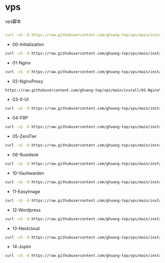 # vps
vps脚本

```yaml

curl -sS -O https://raw.githubusercontent.com/ghuang-top/vps/main/install/02-Nginx%20Proxy.sh && chmod +x 02-Nginx\ Proxy.sh && ./02-Nginx\ Proxy.sh


```

- 00-Initialization
```sh
curl -sS -O https://raw.githubusercontent.com/ghuang-top/vps/main/install/00-Initialization.sh && chmod +x 00-Initialization.sh && ./00-Initialization.sh
```

- 01-Nginx
```sh
curl -sS -O https://raw.githubusercontent.com/ghuang-top/vps/main/install/01-Nginx.sh && chmod +x 01-Nginx.sh && ./01-Nginx.sh
```

- 02-NginxProxy
```sh
https://raw.githubusercontent.com/ghuang-top/vps/main/install/02-Nginx%20Proxy.sh
```

- 03-X-UI
```sh
curl -sS -O https://raw.githubusercontent.com/ghuang-top/vps/main/install/03-X-UI.sh && chmod +x 03-X-UI.sh && ./03-X-UI.sh
```

- 04-FRP
```sh
curl -sS -O https://raw.githubusercontent.com/ghuang-top/vps/main/install/04-FRP.sh && chmod +x 04-FRP.sh && ./04-FRP.sh
```

- 05-ZeroTier
```sh
curl -sS -O https://raw.githubusercontent.com/ghuang-top/vps/main/install/05-ZeroTier.sh && chmod +x 05-ZeroTier.sh && ./05-ZeroTier.sh
```

- 06-Rustdesk
```sh
curl -sS -O https://raw.githubusercontent.com/ghuang-top/vps/main/install/06-Rustdesk.sh && chmod +x 06-Rustdesk.sh && ./06-Rustdesk.sh
```

- 10-Vaultwarden
```sh
curl -sS -O https://raw.githubusercontent.com/ghuang-top/vps/main/install/10-Vaultwarden.sh && chmod +x 10-Vaultwarden.sh && ./10-Vaultwarden.sh
```

- 11-EasyImage
```sh
curl -sS -O https://raw.githubusercontent.com/ghuang-top/vps/main/install/11-EasyImage.sh && chmod +x 11-EasyImage.sh && ./11-EasyImage.sh
```

- 12-Wordpress
```sh
curl -sS -O https://raw.githubusercontent.com/ghuang-top/vps/main/install/12-Wordpress.sh && chmod +x 12-Wordpress.sh && ./12-Wordpress.sh
```

- 13-Nextcloud
```sh
curl -sS -O https://raw.githubusercontent.com/ghuang-top/vps/main/install/13-Nextcloud.sh && chmod +x 13-Nextcloud.sh && ./13-Nextcloud.sh
```

- 14-Joplin
```sh
curl -sS -O https://raw.githubusercontent.com/ghuang-top/vps/main/install/14-Joplin.sh && chmod +x 14-Joplin.sh && ./14-Joplin.sh
```
